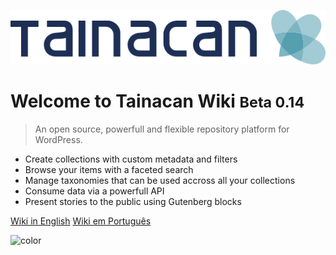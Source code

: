 ![logo](_assets/images/logo_tainacan.png)

# Welcome to Tainacan Wiki <small>Beta 0.14</small>

> An open source, powerfull and flexible repository platform for WordPress.

- Create collections with custom metadata and filters
- Browse your items with a faceted search
- Manage taxonomies that can be used accross all your collections
- Consume data via a powerfull API
- Present stories to the public using Gutenberg blocks

[Wiki in English](/#tainacan-wiki)
[Wiki em Português](/pt-br/#wiki-do-tainacan)

<!-- background color -->

![color](#ffffff)